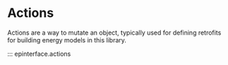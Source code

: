 # Actions

Actions are a way to mutate an object, typically used for defining retrofits for building energy models in this library.

::: epinterface.actions
